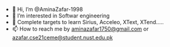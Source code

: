 - 👋 Hi, I’m @AminaZafar-1998
- 👀 I’m interested in Softwar engineering
- 🌱 Complete targets to learn Sirius, Acceleo, XText, XTend.....
- 📫 How to reach me by aminazafar1750@gmail.com or azafar.cse21ceme@student.nust.edu.pk
<!---
AminaZafar-1998/AminaZafar-1998 is a ✨ special ✨ repository because its `README.md` (this file) appears on your GitHub profile.
You can click the Preview link to take a look at your changes.
--->
